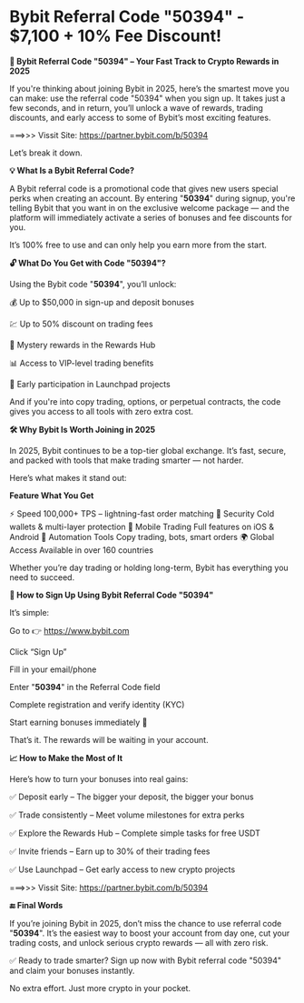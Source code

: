 # Bybit Referral Code "50394" - $7,100 + 10% Fee Discount!

**🎯 Bybit Referral Code "50394" – Your Fast Track to Crypto Rewards in 2025**

If you're thinking about joining Bybit in 2025, here’s the smartest move you can make: use the referral code "50394" when you sign up. It takes just a few seconds, and in return, you’ll unlock a wave of rewards, trading discounts, and early access to some of Bybit’s most exciting features.

===>>> Vissit Site: https://partner.bybit.com/b/50394

Let’s break it down.

**💡 What Is a Bybit Referral Code?**

A Bybit referral code is a promotional code that gives new users special perks when creating an account.
By entering "**50394**" during signup, you're telling Bybit that you want in on the exclusive welcome package — and the platform will immediately activate a series of bonuses and fee discounts for you.

It’s 100% free to use and can only help you earn more from the start.

**🔓 What Do You Get with Code "50394"?**

Using the Bybit code "**50394**", you’ll unlock:

💰 Up to $50,000 in sign-up and deposit bonuses

💹 Up to 50% discount on trading fees

🎁 Mystery rewards in the Rewards Hub

📊 Access to VIP-level trading benefits

🌟 Early participation in Launchpad projects

And if you're into copy trading, options, or perpetual contracts, the code gives you access to all tools with zero extra cost.

**🛠 Why Bybit Is Worth Joining in 2025**

In 2025, Bybit continues to be a top-tier global exchange. It’s fast, secure, and packed with tools that make trading smarter — not harder.

Here’s what makes it stand out:

**Feature	What You Get**

⚡ Speed	100,000+ TPS – lightning-fast order matching
🔐 Security	Cold wallets & multi-layer protection
📱 Mobile Trading	Full features on iOS & Android
🤖 Automation Tools	Copy trading, bots, smart orders
🌍 Global Access	Available in over 160 countries

Whether you’re day trading or holding long-term, Bybit has everything you need to succeed.

**📝 How to Sign Up Using Bybit Referral Code "50394"**

It’s simple:

Go to 👉 https://www.bybit.com

Click “Sign Up”

Fill in your email/phone

Enter "**50394**" in the Referral Code field

Complete registration and verify identity (KYC)

Start earning bonuses immediately 🎉

That’s it. The rewards will be waiting in your account.

**📈 How to Make the Most of It**

Here’s how to turn your bonuses into real gains:

✅ Deposit early – The bigger your deposit, the bigger your bonus

✅ Trade consistently – Meet volume milestones for extra perks

✅ Explore the Rewards Hub – Complete simple tasks for free USDT

✅ Invite friends – Earn up to 30% of their trading fees

✅ Use Launchpad – Get early access to new crypto projects

===>>> Vissit Site: https://partner.bybit.com/b/50394


**🔚 Final Words**

If you’re joining Bybit in 2025, don’t miss the chance to use referral code "**50394**". It’s the easiest way to boost your account from day one, cut your trading costs, and unlock serious crypto rewards — all with zero risk.

✅ Ready to trade smarter? Sign up now with Bybit referral code "50394" and claim your bonuses instantly.

No extra effort. Just more crypto in your pocket.
